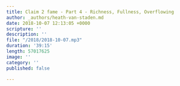```yaml
---
title: Claim 2 fame - Part 4 - Richness, Fullness, Overflowing
author: _authors/heath-van-staden.md
date: 2018-10-07 12:13:05 +0000
scripture: ''
description: ''
file: "/2018/2018-10-07.mp3"
duration: '39:15'
length: 57017625
image: ''
category: ''
published: false

---
```


